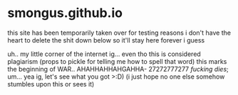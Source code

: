 # smongus.github.io

this site has been temporarily taken over for testing reasons
i don't have the heart to delete the shit down below so it'll stay here forever i guess

uh.. my little corner of the internet ig...
even tho this is considered plagiarism (props to pickle for telling me how to spell that word)
this marks the beginning of WAR.. AHAHHAHHAHGAHHA- 27272777277 *fucking dies*;
um... yea ig, let's see what you got >:D)
(i just hope no one else somehow stumbles upon this or sees it)
